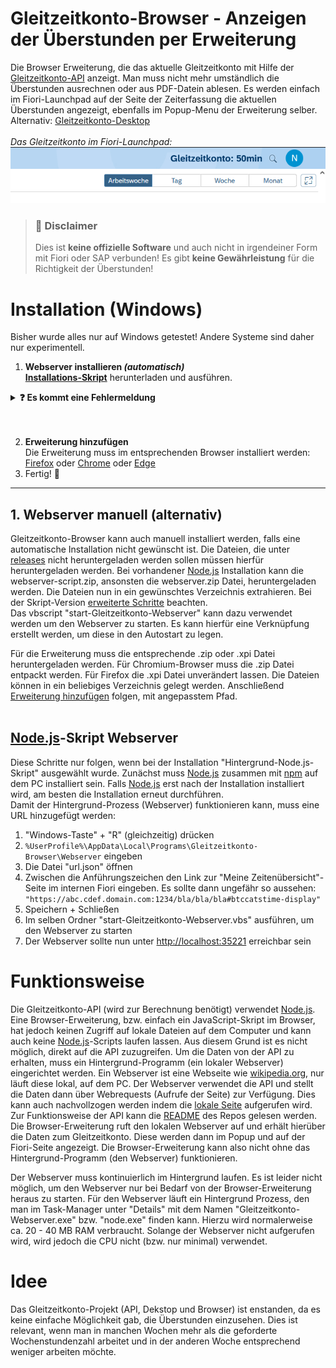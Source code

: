 # Gleitzeitkonto-Browser - Anzeigen der Überstunden per Erweiterung

Die Browser Erweiterung, die das aktuelle Gleitzeitkonto mit Hilfe der [Gleitzeitkonto-API](https://github.com/julius-boettger/gleitzeitkonto-api) anzeigt. Man muss nicht mehr umständlich die Überstunden ausrechnen oder aus PDF-Datein ablesen. Es werden einfach im Fiori-Launchpad auf der Seite der Zeiterfassung die aktuellen Überstunden angezeigt, ebenfalls im Popup-Menu der Erweiterung selber.
Alternativ: [Gleitzeitkonto-Desktop](https://github.com/julius-boettger/gleitzeitkonto-desktop)
<br><br>
*Das Gleitzeitkonto im Fiori-Launchpad:*
<br>
![Gleitzeitkonto im Fiori-Launchpad](./Assets/GleitzeitkontoFioriLaunchpad.png)

> ### 🚨 Disclaimer
> Dies ist **keine offizielle Software** und auch nicht in irgendeiner Form mit Fiori oder SAP verbunden! Es gibt **keine Gewährleistung** für die Richtigkeit der Überstunden!

# Installation (Windows)
Bisher wurde alles nur auf Windows getestet! Andere Systeme sind daher nur experimentell.

1. <b>Webserver installieren <i>(automatisch)</i></b><br>
   **[Installations-Skript](https://github.com/NilsPvR/Gleitzeitkonto-Browser/releases/download/v1.1.1/install_Gleitzeitkonto-Browser-GUI.hta)** herunterladen und ausführen.

<details><summary><b>❓ Es kommt eine Fehlermeldung</b></summary>
    <details><summary><b>Fehler:</b> "Erlaubnis verweigert"</summary>
        <i>Die Fehlermeldung sieht folgendermaßend aus:</i><br>
        <img src="Assets/Errormsg-Scanning-by-Defender.png" alt="Fehlermeldung durch Defender." style="width: 50%;">
        <br><br>
        <p>Die Fehlermeldung taucht auf, wenn der Antivirus die Datei noch nicht vollständig überprüft und frei gegeben hat. Eine solche Überprüfung passiert automatisch und kann leider einige Zeit dauern.<p>
        <p>Mit Admin Rechten kann diese Überprüfung übersprungen werden.</p>
        <ol>
            <li>"Windows-Sicherheit" öffnen</li>
            <li>"Viren- & Bedrohungsschutz"</li>
            <li>Unter "Einstellungen für Viren- und Bedrohungsschutz": "Einstellungen verwalten"</li>
            <li>Unter "Ausschlüsse" (weit unten): "Ausschlüsse hinzufügen oder entfernen"</li>
            <li>"Ausschluss hinzufügen"</li>
            <li>"Ordner"</li>
            <li><code>%UserProfile%\AppData\Local\Programs</code> in der Adressleiste eingeben</li>
            <li>Ordner "Gleitzeitkonto-Browser" auswählen</li>
            <li>"Ordner auswählen"</li>
            <li>Der Antivirus ignoriert nun den Installations-Ordner und das Programm kann ausgeführt werden.
                <ol>
                    <li>Hierzu "Windows-Taste" + "R" (gleichzeitig) drücken</li>
                    <li><code>%UserProfile%\AppData\Local\Programs\Gleitzeitkonto-Browser</code> eingeben </li>
                    <li>"start-Gleitzeitkonto-Webserver.vsb" ausführen</li>
                </ol>
            </li>
        </ol>
    </details>
    <details><summary><b>Fehler:</b> "Die Sicherheitseinstellungen des Computers..."</summary>
        <i>Die Fehlermeldung sieht folgendermaßen aus:</i><br>
        <img src="Assets/installation-script-error.png" alt="Fehlermeldung für Sicherheitseinstellungen des Computers." style="width: 50%;">
        <br><br>
        <ol>
            <li>Installations-Programm schließen</li>
            <li>Rechtsklick auf die Datei (Installations-Skript) -> Eigenschaften</li>
            <li>Unter Sicherheit: Häkchen bei "Zulassen" setzen -> OK<br>
                <img src="Assets/installation-allow-external.png" alt="Screenshot zum Zulassen des Installations-Scripts.">
            </li>
            <li>Installation erneut starten</li>
        </ol>
    </details>

</details>
<br><br>

2. **Erweiterung hinzufügen**<br>
Die Erweiterung muss im entsprechenden Browser installiert werden: [Firefox](https://github.com/NilsPvR/Gleitzeitkonto-Browser/wiki/Firefox-Installation) oder [Chrome](https://github.com/NilsPvR/Gleitzeitkonto-Browser/wiki/Chrome-Installation) oder [Edge](https://github.com/NilsPvR/Gleitzeitkonto-Browser/wiki/Edge-Installation)
3. Fertig! 🥳
<hr>

## 1. Webserver manuell (alternativ)
Gleitzeitkonto-Browser kann auch manuell installiert werden, falls eine automatische Installation nicht gewünscht ist. Die Dateien, die unter [releases](https://github.com/NilsPvR/Gleitzeitkonto-Browser/releases) nicht heruntergeladen werden sollen müssen hierfür heruntergeladen werden. Bei vorhandener [Node.js](https://nodejs.org/) Installation kann die webserver-script.zip, ansonsten die webserver.zip Datei, heruntergeladen werden. Die Dateien nun in ein gewünschtes Verzeichnis extrahieren. Bei der Skript-Version [erweiterte Schritte](#nodejs-skript-webserver) beachten.<br>
Das vbscript "start-Gleitzeitkonto-Webserver" kann dazu verwendet werden um den Webserver zu starten. Es kann hierfür eine Verknüpfung erstellt werden, um diese in den Autostart zu legen.

Für die Erweiterung muss die entsprechende .zip oder .xpi Datei heruntergeladen werden. Für Chromium-Browser muss die .zip Datei entpackt werden. Für Firefox die .xpi Datei unverändert lassen. Die Dateien können in ein beliebiges Verzeichnis gelegt werden. Anschließend [Erweiterung hinzufügen](#installation-windows) folgen, mit angepasstem Pfad.
<br><br>

## [Node.js](https://nodejs.org/)-Skript Webserver
Diese Schritte nur folgen, wenn bei der Installation "Hintergrund-Node.js-Skript" ausgewählt wurde. Zunächst muss [Node.js](https://nodejs.org/) zusammen mit [npm](https://www.npmjs.com/) auf dem PC installiert sein. Falls [Node.js](https://nodejs.org/) erst nach der Installation installiert wird, am besten die Installation erneut durchführen. <br>
Damit der Hintergrund-Prozess (Webserver) funktionieren kann, muss eine URL hinzugefügt werden:
1. "Windows-Taste" + "R" (gleichzeitig) drücken
2. `%UserProfile%\AppData\Local\Programs\Gleitzeitkonto-Browser\Webserver` eingeben
3. Die Datei "url.json" öffnen
4. Zwischen die Anführungszeichen den Link zur "Meine Zeitenübersicht"-Seite im internen Fiori eingeben. Es sollte dann ungefähr so aussehen:
   ```"https://abc.cdef.domain.com:1234/bla/bla/bla#btccatstime-display"```
5. Speichern + Schließen
6. Im selben Ordner "start-Gleitzeitkonto-Webserver.vbs" ausführen, um den Webserver zu starten
7. Der Webserver sollte nun unter [http://localhost:35221](http://localhost:35221) erreichbar sein

# Funktionsweise

Die Gleitzeitkonto-API (wird zur Berechnung benötigt) verwendet [Node.js](https://nodejs.org/). Eine Browser-Erweiterung, bzw. einfach ein JavaScript-Skript im Browser, hat jedoch keinen Zugriff auf lokale Dateien auf dem Computer und kann auch keine [Node.js](https://nodejs.org/)-Scripts laufen lassen. Aus diesem Grund ist es nicht möglich, direkt auf die API zuzugreifen. Um die Daten von der API zu erhalten, muss ein Hintergrund-Programm (ein lokaler Webserver) eingerichtet werden. Ein Webserver ist eine Webseite wie [wikipedia.org](https://www.wikipedia.org/), nur läuft diese lokal, auf dem PC. Der Webserver verwendet die API und stellt die Daten dann über Webrequests (Aufrufe der Seite) zur Verfügung. Dies kann auch nachvollzogen werden indem die [lokale Seite](http://localhost:35221) aufgerufen wird. <br>
Zur Funktionsweise der API kann die [README](https://github.com/julius-boettger/gleitzeitkonto-api#readme) des Repos gelesen werden.<br>
Die Browser-Erweiterung ruft den lokalen Webserver auf und erhält hierüber die Daten zum Gleitzeitkonto. Diese werden dann im Popup und auf der Fiori-Seite angezeigt. Die Browser-Erweiterung kann also nicht ohne das Hintergrund-Programm (den Webserver) funktionieren.

Der Webserver muss kontinuierlich im Hintergrund laufen. Es ist leider nicht möglich, um den Webserver nur bei Bedarf von der Browser-Erweiterung heraus zu starten. Für den Webserver läuft ein Hintergrund Prozess, den man im Task-Manager unter "Details" mit dem Namen "Gleitzeitkonto-Webserver.exe" bzw. "node.exe" finden kann. Hierzu wird normalerweise ca. 20 - 40 MB RAM verbraucht. Solange der Webserver nicht aufgerufen wird, wird jedoch die CPU nicht (bzw. nur minimal) verwendet.<br>

# Idee
Das Gleitzeitkonto-Projekt (API, Dekstop und Browser) ist enstanden, da es keine einfache Möglichkeit gab, die Überstunden einzusehen. Dies ist relevant, wenn man in manchen Wochen mehr als die geforderte Wochenstundenzahl arbeitet und in der anderen Woche entsprechend weniger arbeiten möchte.
